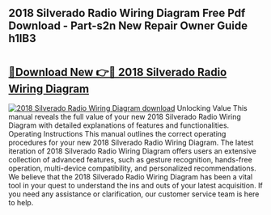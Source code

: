 ## 2018 Silverado Radio Wiring Diagram Free Pdf Download - Part-s2n New Repair Owner Guide h1lB3

# <h2><a href="http://dfqksga.blite.top/?on=2018+Silverado+Radio+Wiring+Diagram">🔗Download New 👉🔴 2018 Silverado Radio Wiring Diagram</a></h2>

[![2018 Silverado Radio Wiring Diagram download](https://i.imgur.com/lujVjoI.png)](http://dfqksga.blite.top/?on=2018+Silverado+Radio+Wiring+Diagram)
Unlocking Value This manual reveals the full value of your new 2018 Silverado Radio Wiring Diagram with detailed explanations of features and functionalities. Operating Instructions This manual outlines the correct operating procedures for your new 2018 Silverado Radio Wiring Diagram. The latest iteration of 2018 Silverado Radio Wiring Diagram offers users an extensive collection of advanced features, such as gesture recognition, hands-free operation, multi-device compatibility, and personalized recommendations. We believe that the 2018 Silverado Radio Wiring Diagram has been a vital tool in your quest to understand the ins and outs of your latest acquisition. If you need any assistance or clarification, our customer service team is here to help.
